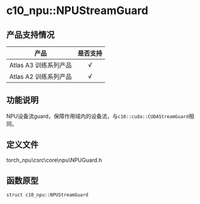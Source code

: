 # c10_npu::NPUStreamGuard

## 产品支持情况

| 产品                                                         | 是否支持 |
| ------------------------------------------------------------ | :------: |
|<term>Atlas A3 训练系列产品</term>            |    √     |
|<term>Atlas A2 训练系列产品</term>  | √   |


## 功能说明

NPU设备流guard，保障作用域内的设备流，与`c10::cuda::CUDAStreamGuard`相同。

## 定义文件

torch_npu\csrc\core\npu\NPUGuard.h

## 函数原型

```
struct c10_npu::NPUStreamGuard
```

